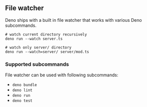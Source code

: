 ## File watcher

Deno ships with a built in file watcher that works with various Deno
subcommands.

```shell
# watch current directory recursively
deno run --watch server.ts

# watch only server/ directory
deno run --watch=server/ server/mod.ts
```

### Supported subcommands

File watcher can be used with following subcommands:

- `deno bundle`
- `deno lint`
- `deno run`
- `deno test`
